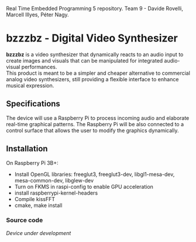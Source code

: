 Real Time Embedded Programming 5 repository. Team 9 - Davide Rovelli, Marcell Illyes, Péter Nagy. 
# bzzzbz - Digital Video Synthesizer
**bzzzbz** is a video synthesizer that dynamically reacts to an audio input to create images and visuals that can be manipulated for integrated audio-visual performances.  <br>
This product is meant to be a simpler and cheaper alternative to commercial analog video synthesizers, still providing a flexible interface to enhance musical expression.
## Specifications
The device will use a Raspberry Pi to process incoming audio and elaborate real-time graphical patterns. The Raspberry Pi will be also connected to a control surface that allows the user to modify the graphics dynamically.
## Installation
On Raspberry Pi 3B+: 
- Install OpenGL libraries: freeglut3, freeglut3-dev, libgl1-mesa-dev, mesa-common-dev, libglew-dev
- Turn on FKMS in raspi-config to enable GPU acceleration
- install raspberrypi-kernel-headers
- Compile kissFFT
- cmake, make install
### Source code
*Device under development*
